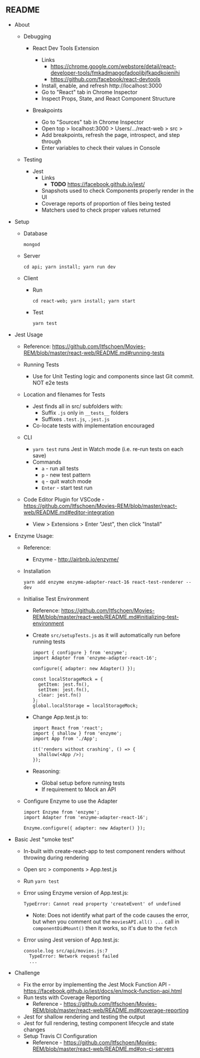 ## README

* About

  * Debugging

    * React Dev Tools Extension     
      * Links
        * https://chrome.google.com/webstore/detail/react-developer-tools/fmkadmapgofadopljbjfkapdkoienihi
        * https://github.com/facebook/react-devtools
      * Install, enable, and refresh http://localhost:3000
      * Go to "React" tab in Chrome Inspector
      * Inspect Props, State, and React Component Structure

    * Breakpoints
      * Go to "Sources" tab in Chrome Inspector
      * Open top > localhost:3000 > Users/.../react-web > src >
      * Add breakpoints, refresh the page, introspect, and step through
      * Enter variables to check their values in Console

  * Testing

    * Jest 
      * Links 
        * **TODO** https://facebook.github.io/jest/
      * Snapshots used to check Components properly render in the UI
      * Coverage reports of proportion of files being tested
      * Matchers used to check proper values returned

* Setup 

  * Database
    ```
    mongod
    ```

  * Server
    ```
    cd api; yarn install; yarn run dev
    ```

  * Client

    * Run 
      ```
      cd react-web; yarn install; yarn start
      ```

    * Test
      ```
      yarn test
      ```

* Jest Usage
  * Reference: https://github.com/ltfschoen/Movies-REM/blob/master/react-web/README.md#running-tests

  * Running Tests
    * Use for Unit Testing logic and components since last Git commit.
    NOT e2e tests 

  * Location and filenames for Tests
    * Jest finds all in src/ subfolders with:
      * Suffix `.js` only in `__tests__` folders
      * Suffixes `.test.js`, `.jest.js` 
    * Co-locate tests with implementation encouraged

  * CLI
    * `yarn test` runs Jest in Watch mode (i.e. re-run tests on each save)
    * Commands 
      * `a` - run all tests
      * `p` - new test pattern
      * `q` - quit watch mode
      * `Enter` - start test run

  * Code Editor Plugin for VSCode - https://github.com/ltfschoen/Movies-REM/blob/master/react-web/README.md#editor-integration
    * View > Extensions > Enter "Jest", then click "Install"

* Enzyme Usage:
  * Reference:
    * Enzyme - http://airbnb.io/enzyme/

  * Installation
    ```
    yarn add enzyme enzyme-adapter-react-16 react-test-renderer --dev
    ```
  
  * Initialise Test Environment
    * Reference: https://github.com/ltfschoen/Movies-REM/blob/master/react-web/README.md#initializing-test-environment

    * Create `src/setupTests.js` as it will automatically run before running tests
    
      ```
      import { configure } from 'enzyme';
      import Adapter from 'enzyme-adapter-react-16';

      configure({ adapter: new Adapter() });

      const localStorageMock = {
        getItem: jest.fn(),
        setItem: jest.fn(),
        clear: jest.fn()
      };
      global.localStorage = localStorageMock;
      ```

    * Change App.test.js to:
      ```
      import React from 'react';
      import { shallow } from 'enzyme';
      import App from './App';

      it('renders without crashing', () => {
        shallow(<App />);
      });
      ```

    * Reasoning: 
      * Global setup before running tests
      * If requirement to Mock an API 

  * Configure Enzyme to use the Adapter
    ```
    import Enzyme from 'enzyme';
    import Adapter from 'enzyme-adapter-react-16';

    Enzyme.configure({ adapter: new Adapter() });
    ```

* Basic Jest "smoke test"

  * In-built with create-react-app to test component renders without throwing during rendering
  * Open src > components > App.test.js
  * Run `yarn test`

  * Error using Enzyme version of App.test.js:
    ```
    TypeError: Cannot read property 'createEvent' of undefined
    ```
    * Note: Does not identify what part of the code causes the error,
    but when you comment out the `moviesAPI.all() ...` call in 
    `componentDidMount()` then it works, so it's due to the `fetch`

  * Error using Jest version of App.test.js:
    ```
    console.log src/api/movies.js:7
      TypeError: Network request failed
      ...
    ```
  
* Challenge
  * Fix the error by implementing the Jest Mock Function API - https://facebook.github.io/jest/docs/en/mock-function-api.html
  * Run tests with Coverage Reporting
    * Reference - https://github.com/ltfschoen/Movies-REM/blob/master/react-web/README.md#coverage-reporting
  * Jest for shallow rendering and testing the output
  * Jest for full rendering, testing component lifecycle and state changes
  * Setup Travis CI Configuration 
    * Reference - https://github.com/ltfschoen/Movies-REM/blob/master/react-web/README.md#on-ci-servers
